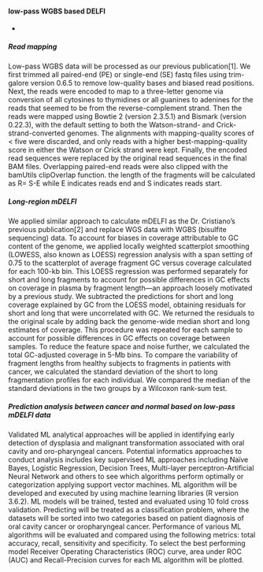 #### low-pass WGBS based DELFI 
*
##### Read mapping
Low-pass WGBS data will be processed as our previous publication[1]. We first trimmed all paired-end (PE) or single-end (SE) fastq files using trim-galore version 0.6.5 to remove low-quality bases and biased read positions. Next, the reads were encoded to map to a three-letter genome via conversion of all cytosines to thymidines or all guanines to adenines for the reads that seemed to be from the reverse-complement strand. Then the reads were mapped using Bowtie 2 (version 2.3.5.1) and Bismark (version 0.22.3), with the default setting to both the Watson-strand- and Crick-strand-converted genomes. The alignments with mapping-quality scores of < five were discarded, and only reads with a higher best-mapping-quality score in either the Watson or Crick strand were kept. Finally, the encoded read sequences were replaced by the original read sequences in the final BAM files. Overlapping paired-end reads were also clipped with the bamUtils clipOverlap function. the length of the fragments will be calculated as R= S-E while E indicates reads end and S indicates reads start. 

##### Long-region mDELFI 
We applied similar approach to calculate mDELFI as the Dr. Cristiano’s previous publication[2] and replace WGS data with WGBS (bisulfite sequencing) data. To account for biases in coverage attributable to GC content of the genome, we applied locally weighted scatterplot smoothing (LOWESS, also known as LOESS) regression analysis with a span setting of 0.75 to the scatterplot of average fragment GC versus coverage calculated for each 100-kb bin. This LOESS regression was performed separately for short and long fragments to account for possible differences in GC effects on coverage in plasma by fragment length—an approach loosely motivated by a previous study. We subtracted the predictions for short and long coverage explained by GC from the LOESS model, obtaining residuals for short and long that were uncorrelated with GC. We returned the residuals to the original scale by adding back the genome-wide median short and long estimates of coverage. This procedure was repeated for each sample to account for possible differences in GC effects on coverage between samples. To reduce the feature space and noise further, we calculated the total GC-adjusted coverage in 5-Mb bins. To compare the variability of fragment lengths from healthy subjects to fragments in patients with cancer, we calculated the standard deviation of the short to long fragmentation profiles for each individual. We compared the median of the standard deviations in the two groups by a Wilcoxon rank-sum test.

##### Prediction analysis between cancer and normal based on low-pass mDELFI data
Validated ML analytical approaches will be applied in identifying early detection of dysplasia and malignant transformation associated with oral cavity and oro-pharyngeal cancers. Potential informatics approaches to conduct analysis includes key supervised ML approaches including Naïve Bayes, Logistic Regression, Decision Trees, Multi-layer perceptron-Artificial Neural Network and others to see which algorithms perform optimally or categorization applying support vector machines. ML algorithm will be developed and executed by using machine learning libraries (R version 3.6.2). ML models will be trained, tested and evaluated using 10 fold cross validation. Predicting will be treated as a classification problem, where the datasets will be sorted into two categories based on patient diagnosis of oral cavity cancer or oropharyngeal cancer.  Performance of various ML algorithms will be evaluated and compared using the following metrics: total accuracy, recall, sensitivity and specificity. To select the best performing model Receiver Operating Characteristics (ROC) curve, area under ROC (AUC) and Recall-Precision curves for each ML algorithm will be plotted. 



